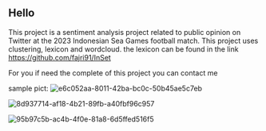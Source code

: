 ## Hello

This project is a sentiment analysis project related to public opinion on Twitter at the 2023 Indonesian Sea Games football match. This project uses clustering, lexicon and wordcloud.
the lexicon can be found in the link https://github.com/fajri91/InSet

For you if need the complete of this project you can contact me

sample pict:
![e6c052aa-8011-42ba-bc0c-50b45ae5c7eb](https://github.com/jamil-tg/project/assets/150800030/e2a6f807-1222-48a9-9ee1-d80ff7d88e6f)

![8d937714-af18-4b21-89fb-a40fbf96c957](https://github.com/jamil-tg/project/assets/150800030/982e4cdd-375d-483e-9a10-4ff69f78e41b)

![95b97c5b-ac4b-4f0e-81a8-6d5ffed516f5](https://github.com/jamil-tg/project/assets/150800030/3dacca19-0e0b-42c4-ad54-3c05e0350430)
